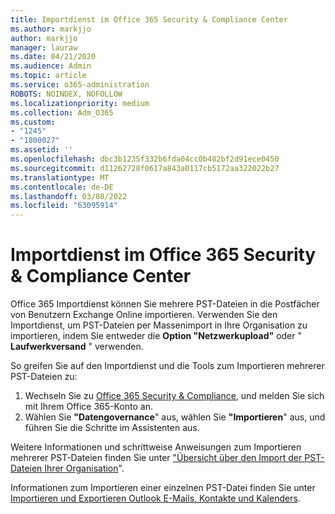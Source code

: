 ```yaml
---
title: Importdienst im Office 365 Security & Compliance Center
ms.author: markjjo
author: markjjo
manager: lauraw
ms.date: 04/21/2020
ms.audience: Admin
ms.topic: article
ms.service: o365-administration
ROBOTS: NOINDEX, NOFOLLOW
ms.localizationpriority: medium
ms.collection: Adm_O365
ms.custom:
- "1245"
- "1800027"
ms.assetid: ''
ms.openlocfilehash: dbc3b1235f332b6fda04cc0b482bf2d91ece0450
ms.sourcegitcommit: d11262728f0617a843a0117cb5172aa322022b27
ms.translationtype: MT
ms.contentlocale: de-DE
ms.lasthandoff: 03/08/2022
ms.locfileid: "63095914"
---
```

# <a name="import-service-in-the-office-365-security--compliance-center"></a>Importdienst im Office 365 Security & Compliance Center

Office 365 Importdienst können Sie mehrere PST-Dateien in die Postfächer von Benutzern Exchange Online importieren. Verwenden Sie den Importdienst, um PST-Dateien per Massenimport in Ihre Organisation zu importieren, indem Sie entweder die **Option "Netzwerkupload"** oder " **Laufwerkversand** " verwenden.

So greifen Sie auf den Importdienst und die Tools zum Importieren mehrerer PST-Dateien zu:

1. Wechseln Sie zu [Office 365 Security & Compliance](https://protection.office.com), und melden Sie sich mit Ihrem Office 365-Konto an.
1. Wählen Sie **"Datengovernance**" aus, wählen Sie **"Importieren**" aus, und führen Sie die Schritte im Assistenten aus. 

Weitere Informationen und schrittweise Anweisungen zum Importieren mehrerer PST-Dateien finden Sie unter ["Übersicht über den Import der PST-Dateien Ihrer Organisation](https://docs.microsoft.com/office365/securitycompliance/importing-pst-files-to-office-365)".

Informationen zum Importieren einer einzelnen PST-Datei finden Sie unter [Importieren und Exportieren Outlook E-Mails, Kontakte und Kalenders](https://support.office.com/article/92577192-3881-4502-b79d-c3bbada6c8ef#ID0EAACAAA=Mac).

